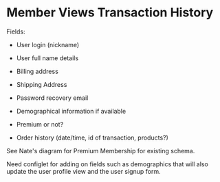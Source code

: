 # Member Views Transaction History #

Fields:

  * User login (nickname)
  * User full name details

  * Billing address
  * Shipping Address
  * Password recovery email
  * Demographical information if available
  * Premium or not?
  * Order history (date/time, id of transaction, products?)


See Nate's diagram for Premium Membership for existing schema.

Need configlet for adding on fields such as demographics that will also update the user profile view and the user signup form.